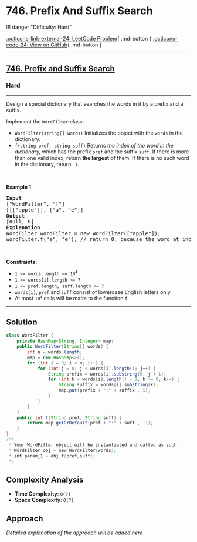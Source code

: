 # 746. Prefix And Suffix Search

!!! danger "Difficulty: Hard"

[:octicons-link-external-24: LeetCode Problem](https://leetcode.com/problems/prefix-and-suffix-search/){ .md-button }
[:octicons-code-24: View on GitHub](https://github.com/RAJ8664/Leetcode/tree/master/0746-prefix-and-suffix-search){ .md-button }

---

<h2><a href="https://leetcode.com/problems/prefix-and-suffix-search">746. Prefix and Suffix Search</a></h2><h3>Hard</h3><hr><p>Design a special dictionary that searches the words in it by a prefix and a suffix.</p>

<p>Implement the <code>WordFilter</code> class:</p>

<ul>
	<li><code>WordFilter(string[] words)</code> Initializes the object with the <code>words</code> in the dictionary.</li>
	<li><code>f(string pref, string suff)</code> Returns <em>the index of the word in the dictionary,</em> which has the prefix <code>pref</code> and the suffix <code>suff</code>. If there is more than one valid index, return <strong>the largest</strong> of them. If there is no such word in the dictionary, return <code>-1</code>.</li>
</ul>

<p>&nbsp;</p>
<p><strong class="example">Example 1:</strong></p>

<pre>
<strong>Input</strong>
[&quot;WordFilter&quot;, &quot;f&quot;]
[[[&quot;apple&quot;]], [&quot;a&quot;, &quot;e&quot;]]
<strong>Output</strong>
[null, 0]
<strong>Explanation</strong>
WordFilter wordFilter = new WordFilter([&quot;apple&quot;]);
wordFilter.f(&quot;a&quot;, &quot;e&quot;); // return 0, because the word at index 0 has prefix = &quot;a&quot; and suffix = &quot;e&quot;.
</pre>

<p>&nbsp;</p>
<p><strong>Constraints:</strong></p>

<ul>
	<li><code>1 &lt;= words.length &lt;= 10<sup>4</sup></code></li>
	<li><code>1 &lt;= words[i].length &lt;= 7</code></li>
	<li><code>1 &lt;= pref.length, suff.length &lt;= 7</code></li>
	<li><code>words[i]</code>, <code>pref</code> and <code>suff</code> consist of lowercase English letters only.</li>
	<li>At most <code>10<sup>4</sup></code> calls will be made to the function <code>f</code>.</li>
</ul>


---

## Solution

```java
class WordFilter {
    private HashMap<String, Integer> map;
    public WordFilter(String[] words) {
        int n = words.length;
        map = new HashMap<>();
        for (int i = 0; i < n; i++) {
            for (int j = 0; j < words[i].length(); j++) {
                String prefix = words[i].substring(0, j + 1);
                for (int k = words[i].length() - 1; k >= 0; k--) {
                    String suffix = words[i].substring(k);
                    map.put(prefix + ":" + suffix , i);
                }
            }
        }
    }
    public int f(String pref, String suff) {
        return map.getOrDefault(pref + ":" + suff , -1);
    }
}
/**
 * Your WordFilter object will be instantiated and called as such:
 * WordFilter obj = new WordFilter(words);
 * int param_1 = obj.f(pref,suff);
 */

```

## Complexity Analysis

- **Time Complexity**: `O(?)`
- **Space Complexity**: `O(?)`

## Approach

*Detailed explanation of the approach will be added here*

